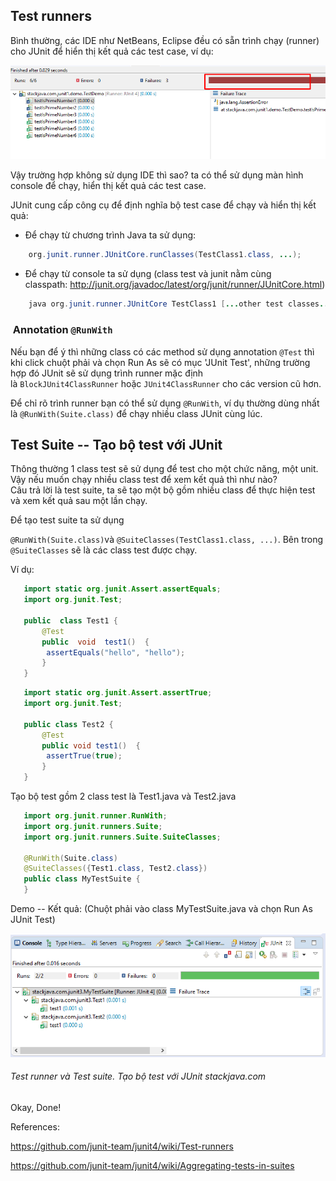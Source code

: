 Test runners
------------

Bình thường, các IDE như NetBeans, Eclipse đều có sẵn trình chạy (runner) cho JUnit để hiển thị kết quả các test case, ví dụ:

[![](/img/posts/java/junit-5.png)](/img/posts/java/junit-5.png)

Vậy trường hợp không sử dụng IDE thì sao? ta có thể sử dụng màn hình console để chạy, hiển thị kết quả các test case.

JUnit cung cấp công cụ để định nghĩa bộ test case để chạy và hiển thị kết quả:

-   Để chạy từ chương trình Java ta sử dụng:

```java
    org.junit.runner.JUnitCore.runClasses(TestClass1.class, ...);
```

-   Để chạy từ console ta sử dụng (class test và junit nằm cùng classpath: <http://junit.org/javadoc/latest/org/junit/runner/JUnitCore.html>)

```java
    java org.junit.runner.JUnitCore TestClass1 [...other test classes...]
```

###  Annotation `@RunWith`

Nếu bạn để ý thì những class có các method sử dụng annotation `@Test` thì khi click chuột phải và chọn Run As sẽ có mục 'JUnit Test', những trường hợp đó JUnit sẽ sử dụng trình runner mặc định là `BlockJUnit4ClassRunner` hoặc `JUnit4ClassRunner` cho các version cũ hơn.

Để chỉ rõ trình runner bạn có thể sử dụng `@RunWith`, ví dụ thường dùng nhất là `@RunWith(Suite.class)` để chạy nhiều class JUnit cùng lúc.

Test Suite -- Tạo bộ test với JUnit
----------------------------------

Thông thường 1 class test sẽ sử dụng để test cho một chức năng, một unit. Vậy nếu muốn chạy nhiều class test để xem kết quả thì như nào?\
Câu trả lời là test suite, ta sẽ tạo một bộ gồm nhiều class để thực hiện test và xem kết quả sau một lần chạy.

Để tạo test suite ta sử dụng

`@RunWith(Suite.class)`và `@SuiteClasses(TestClass1.class, ...)`. Bên trong `@SuiteClasses` sẽ là các class test được chạy.

Ví dụ:
```java
   import static org.junit.Assert.assertEquals;
   import org.junit.Test;

   public  class Test1 {
	   @Test
	   public  void  test1()  {
		assertEquals("hello", "hello");
	   }
   }
```

```java
   import static org.junit.Assert.assertTrue;
   import org.junit.Test;

   public class Test2 {
	   @Test
	   public void test1()  {
		assertTrue(true);
	   }
   }
```

Tạo bộ test gồm 2 class test là Test1.java và Test2.java

```java
   import org.junit.runner.RunWith;
   import org.junit.runners.Suite;
   import org.junit.runners.Suite.SuiteClasses;

   @RunWith(Suite.class)
   @SuiteClasses({Test1.class, Test2.class})
   public class MyTestSuite {
   }
```

Demo -- Kết quả: (Chuột phải vào class MyTestSuite.java và chọn Run As JUnit Test)

[![Test runner và Test suite. Tạo bộ test với JUnit](/img/posts/java/junit-6.png)](/img/posts/java/junit-6.png)

###### Test runner và Test suite. Tạo bộ test với JUnit stackjava.com

Okay, Done!

References:

<https://github.com/junit-team/junit4/wiki/Test-runners>

<https://github.com/junit-team/junit4/wiki/Aggregating-tests-in-suites>
